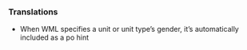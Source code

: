  ### Translations
   * When WML specifies a unit or unit type’s gender, it’s automatically included as a po hint

